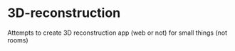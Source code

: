 # 3D-reconstruction
Attempts to create 3D reconstruction app (web or not) for small things (not rooms)
